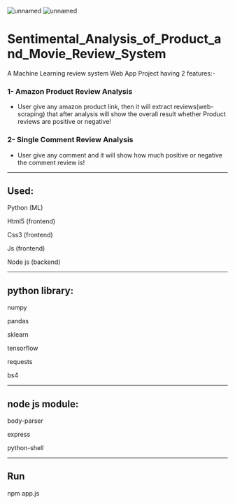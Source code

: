 ![unnamed](https://user-images.githubusercontent.com/63011793/170622931-17f73e72-6937-4d5a-babe-ab276ca9ab5a.png)
![unnamed](https://user-images.githubusercontent.com/63011793/170622945-22cc27b2-781f-4fbd-8747-3d61d30e4293.jpg)
# Sentimental_Analysis_of_Product_and_Movie_Review_System


A  Machine Learning review system Web App Project
having 2 features:-

### 1- Amazon Product Review Analysis

- User give any amazon product link, then it will extract reviews(web-scraping) that after analysis will show the overall result whether Product reviews are positive or negative! 
  <!-- > fghfg -->



### 2- Single Comment Review Analysis

- User give any comment and it will show how much positive or negative the comment review is!




<hr>

## Used:

Python (ML)

Html5 (frontend)

Css3 (frontend)

Js (frontend)

Node js (backend)

<hr>

## python library:

numpy

pandas

sklearn

tensorflow

requests

bs4

<hr>

## node js module:

body-parser

express

python-shell

<hr>

## Run

npm app.js

